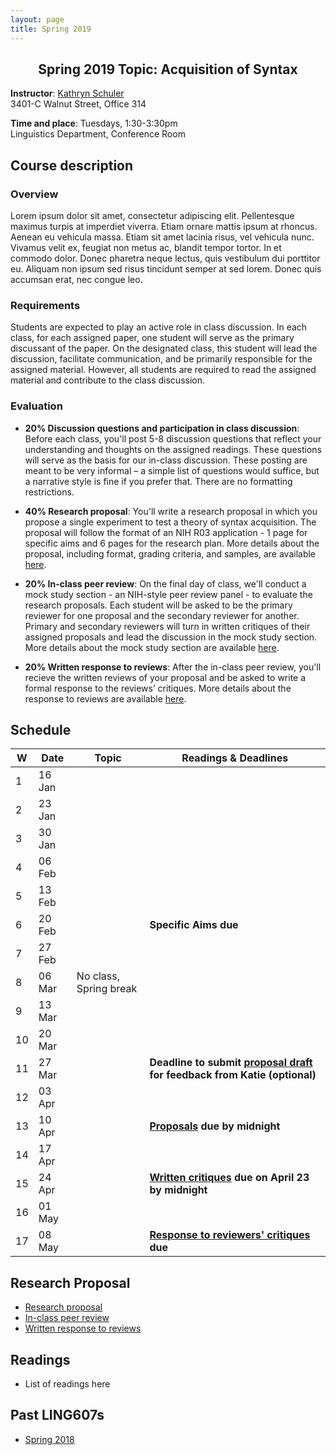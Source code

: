 ```yaml
---
layout: page
title: Spring 2019
---
```


<h2 align="center">Spring 2019 Topic: Acquisition of Syntax</h2>

**Instructor**: [Kathryn Schuler](http://kathrynschuler.com)  
3401-C Walnut Street, Office 314

**Time and place**: Tuesdays, 1:30-3:30pm   
Linguistics Department, Conference Room

## Course description

### Overview
Lorem ipsum dolor sit amet, consectetur adipiscing elit. Pellentesque maximus turpis at imperdiet viverra. Etiam ornare mattis ipsum at rhoncus. Aenean eu vehicula massa. Etiam sit amet lacinia risus, vel vehicula nunc. Vivamus velit ex, feugiat non metus ac, blandit tempor tortor. In et commodo dolor. Donec pharetra neque lectus, quis vestibulum dui porttitor eu. Aliquam non ipsum sed risus tincidunt semper at sed lorem. Donec quis accumsan erat, nec congue leo.

### Requirements
Students are expected to play an active role in class discussion. In each class, for each assigned paper, one student will serve as the primary discussant of the paper.  On the designated class, this student will lead the discussion, facilitate communication, and be primarily responsible for the assigned material.  However, all students are required to read the assigned material and contribute to the class discussion.

### Evaluation

* **20% Discussion questions and participation in class discussion**: Before each class, you'll post 5-8 discussion questions that reflect your understanding and thoughts on the assigned readings.  These questions will serve as the basis for our in-class discussion.  These posting are meant to be very informal – a simple list of questions would suffice, but a narrative style is fine if you prefer that.  There are no formatting restrictions.

* **40% Research proposal**: You'll write a research proposal in which you propose a single experiment to test a theory of syntax acquisition.  The proposal will follow the format of an NIH R03 application - 1 page for specific aims and 6 pages for the research plan.  More details about the proposal, including format, grading criteria, and samples, are available [here](spring2019/research-proposal).

* **20% In-class peer review**: On the final day of class, we'll conduct a mock study section - an NIH-style peer review panel - to evaluate the research proposals.   Each student will be asked to be the primary reviewer for one proposal and the secondary reviewer for another.  Primary and secondary reviewers will turn in written critiques of their assigned proposals and lead the discussion in the mock study section.  More details about the mock study section are available [here](spring2019/research-proposal#in-class-peer-review).


* **20% Written response to reviews**: After the in-class peer review, you'll recieve the written reviews of your proposal and  be asked to write a formal response to the reviews’ critiques. More details about the response to reviews are available [here](spring2019/research-proposal#written-response-to-reviews).

## Schedule

W | Date | Topic | Readings & **Deadlines**
--- | --- | --- | ---
1 | 16 Jan |  |
2 | 23 Jan |  |
3 | 30 Jan |  | 
4 | 06 Feb |  |
5 | 13 Feb |  |
6 | 20 Feb |  | **Specific Aims due**
7 | 27 Feb |  |
8 | 06 Mar | No class, Spring break |
9 | 13 Mar |  |
10 | 20 Mar |  |
11 | 27 Mar |  | **Deadline to submit [proposal draft](spring2018/research-proposal.html) for feedback from Katie (optional)**
12 | 03 Apr |  |
13 | 10 Apr |  | **[Proposals](spring2018/research-proposal.html) due by midnight**
14 | 17 Apr |  |
15 | 24 Apr |  | **[Written critiques](spring2018/research-proposal.html#in-class-peer-review) due on April 23 by midnight**
16 | 01 May |  |
17 | 08 May |  | **[Response to reviewers' critiques](spring2018/research-proposal.html#written-response-to-reviews) due**

## Research Proposal 

* [Research proposal](spring2019/research-proposal.html)
* [In-class peer review](spring2019/research-proposal.html#in-class-peer-review)
* [Written response to reviews](spring2019/research-proposal.html#written-response-to-reviews)


## Readings

* List of readings here

## Past LING607s

* [Spring 2018](https://docs.google.com/document/d/1lMNIWQpSMLSOWaGZtx0e11BpTDLiNQ-aHwmNuEhFw-4/edit?usp=sharing)


